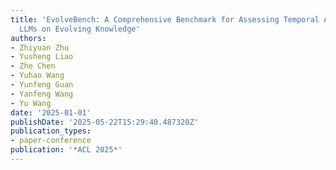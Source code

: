 ```yaml
---
title: 'EvolveBench: A Comprehensive Benchmark for Assessing Temporal Awareness in
  LLMs on Evolving Knowledge'
authors:
- Zhiyuan Zhu
- Yusheng Liao
- Zhe Chen
- Yuhao Wang
- Yunfeng Guan
- Yanfeng Wang
- Yu Wang
date: '2025-01-01'
publishDate: '2025-05-22T15:29:40.487320Z'
publication_types:
- paper-conference
publication: '*ACL 2025*'
---
```

